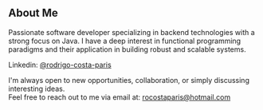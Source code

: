 


<h2>About Me</h2>

Passionate software developer specializing in backend technologies with a strong focus on Java.
I have a deep interest in functional programming paradigms and their application in building robust and scalable systems.

Linkedin: [@rodrigo-costa-paris](https://www.linkedin.com/in/rodrigo-costa-paris/)

I'm always open to new opportunities, collaboration, or simply discussing interesting ideas. <br>
Feel free to reach out to me via email at: rocostaparis@hotmail.com
